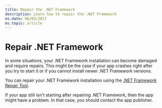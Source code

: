 ```yaml
---
title: Repair the .NET Framework
description: Learn how to repair the .NET Framework
ms.date: 08/03/2017
ms.topic: article
---
```


# Repair .NET Framework

In some situations, your .NET Framework installation can become damaged and require repairs. This might be the case if your app crashes right after you try to start it or if you cannot install newer .NET Framework versions.

You can repair your .NET Framework installation using the [.NET Framework Repair Tool](https://aka.ms/dotnetrepairtool).

If your app still isn't starting after repairing .NET Framework, then the app might have a problem. In that case, you should contact the app publisher.
